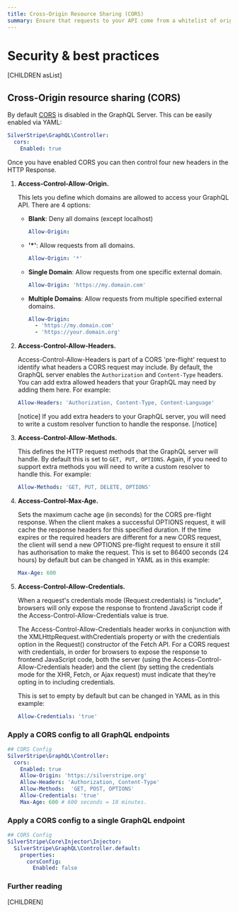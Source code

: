 ```yaml
---
title: Cross-Origin Resource Sharing (CORS)
summary: Ensure that requests to your API come from a whitelist of origins
---
```


# Security & best practices

[CHILDREN asList]

## Cross-Origin resource sharing (CORS)

By default [CORS](https://developer.mozilla.org/en-US/docs/Web/HTTP/Access_control_CORS) is disabled in the GraphQL Server. This can be easily enabled via YAML:

```yml
SilverStripe\GraphQL\Controller:
  cors:
    Enabled: true
```

Once you have enabled CORS you can then control four new headers in the HTTP Response.

1. **Access-Control-Allow-Origin.**

   This lets you define which domains are allowed to access your GraphQL API. There are
   4 options:

   - **Blank**: Deny all domains (except localhost)

     ```yml
     Allow-Origin:
     ```

   - **'\*'**: Allow requests from all domains.

     ```yml
     Allow-Origin: '*'
     ```

   - **Single Domain**: Allow requests from one specific external domain.

     ```yml
     Allow-Origin: 'https://my.domain.com'
     ```

   - **Multiple Domains**: Allow requests from multiple specified external domains.

     ```yml
     Allow-Origin:
       - 'https://my.domain.com'
       - 'https://your.domain.org'
     ```

1. **Access-Control-Allow-Headers.**

   Access-Control-Allow-Headers is part of a CORS 'pre-flight' request to identify
   what headers a CORS request may include. By default, the GraphQL server enables the
   `Authorization` and `Content-Type` headers. You can add extra allowed headers that
   your GraphQL may need by adding them here. For example:

   ```yml
   Allow-Headers: 'Authorization, Content-Type, Content-Language'
   ```

   [notice]
   If you add extra headers to your GraphQL server, you will need to write a
   custom resolver function to handle the response.
   [/notice]

1. **Access-Control-Allow-Methods.**

   This defines the HTTP request methods that the GraphQL server will handle. By
   default this is set to `GET, PUT, OPTIONS`. Again, if you need to support extra
   methods you will need to write a custom resolver to handle this. For example:

   ```yml
   Allow-Methods: 'GET, PUT, DELETE, OPTIONS'
   ```

1. **Access-Control-Max-Age.**

   Sets the maximum cache age (in seconds) for the CORS pre-flight response. When
   the client makes a successful OPTIONS request, it will cache the response
   headers for this specified duration. If the time expires or the required
   headers are different for a new CORS request, the client will send a new OPTIONS
   pre-flight request to ensure it still has authorisation to make the request.
   This is set to 86400 seconds (24 hours) by default but can be changed in YAML as
   in this example:

   ```yml
   Max-Age: 600
   ```

1. **Access-Control-Allow-Credentials.**

   When a request's credentials mode (Request.credentials) is "include", browsers
   will only expose the response to frontend JavaScript code if the
   Access-Control-Allow-Credentials value is true.

   The Access-Control-Allow-Credentials header works in conjunction with the
   XMLHttpRequest.withCredentials property or with the credentials option in the
   Request() constructor of the Fetch API. For a CORS request with credentials,
   in order for browsers to expose the response to frontend JavaScript code, both
   the server (using the Access-Control-Allow-Credentials header) and the client
   (by setting the credentials mode for the XHR, Fetch, or Ajax request) must
   indicate that they’re opting in to including credentials.

   This is set to empty by default but can be changed in YAML as in this example:

   ```yml
   Allow-Credentials: 'true'
   ```

### Apply a CORS config to all GraphQL endpoints

```yml
## CORS Config
SilverStripe\GraphQL\Controller:
  cors:
    Enabled: true
    Allow-Origin: 'https://silverstripe.org'
    Allow-Headers: 'Authorization, Content-Type'
    Allow-Methods:  'GET, POST, OPTIONS'
    Allow-Credentials: 'true'
    Max-Age: 600 # 600 seconds = 10 minutes.
```

### Apply a CORS config to a single GraphQL endpoint

```yml
## CORS Config
SilverStripe\Core\Injector\Injector:
  SilverStripe\GraphQL\Controller.default:
    properties:
      corsConfig:
        Enabled: false
```

### Further reading

[CHILDREN]
